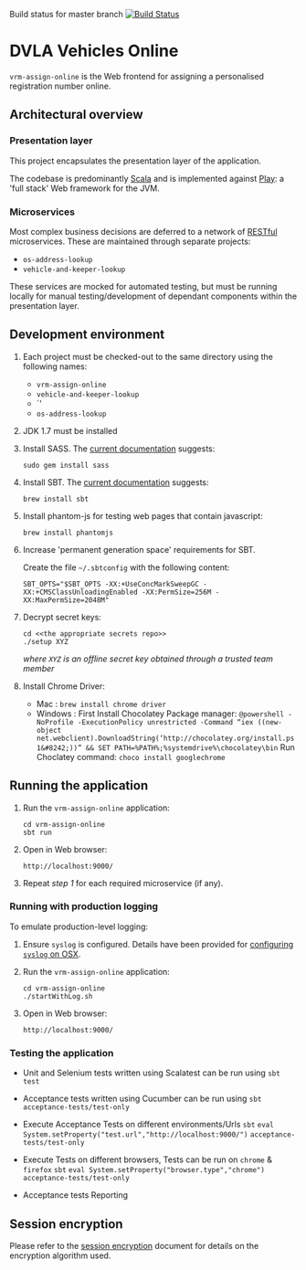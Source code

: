 Build status for master branch [![Build Status](https://travis-ci.org/dvla/vrm-assign-online.svg?branch=master)](https://travis-ci.org/dvla/vrm-assign-online)

DVLA Vehicles Online
====================

`vrm-assign-online` is the Web frontend for assigning a personalised registration number online.

Architectural overview
----------------------

### Presentation layer

This project encapsulates the presentation layer of the application.

The codebase is predominantly [Scala][scala] and is implemented against [Play][play-framework]: a 'full stack' Web
framework for the JVM.

### Microservices

Most complex business decisions are deferred to a network of [RESTful][rest] microservices. These are maintained through
separate projects:

-   `os-address-lookup`
-   `vehicle-and-keeper-lookup`

These services are mocked for automated testing, but must be running locally for manual testing/development of dependant
components within the presentation layer.

Development environment
-----------------------

1.  Each project must be checked-out to the same directory using the following names:

    -   `vrm-assign-online`
    -   `vehicle-and-keeper-lookup`
    -   `<the appropriate secrets repo>'
    -   `os-address-lookup`

2.  JDK 1.7 must be installed

3.  Install SASS. The [current documentation][install-sass] suggests:

        sudo gem install sass

4.  Install SBT.  The [current documentation][install-sbt] suggests:

        brew install sbt

5.  Install phantom-js for testing web pages that contain javascript:

        brew install phantomjs

6.  Increase 'permanent generation space' requirements for SBT.

    Create the file `~/.sbtconfig` with the following content:

        SBT_OPTS="$SBT_OPTS -XX:+UseConcMarkSweepGC -XX:+CMSClassUnloadingEnabled -XX:PermSize=256M -XX:MaxPermSize=2048M"

7.  Decrypt secret keys:

        cd <<the appropriate secrets repo>>
        ./setup XYZ

    *where `XYZ` is an offline secret key obtained through a trusted team member*

8.  Install Chrome Driver:
    - Mac : `brew install chrome driver`
    - Windows :
        First Install Chocolatey Package manager:
        `@powershell -NoProfile -ExecutionPolicy unrestricted -Command “iex ((new-object net.webclient).DownloadString(‘http://chocolatey.org/install.ps1&#8242;))” && SET PATH=%PATH%;%systemdrive%\chocolatey\bin`
        Run Choclatey command:
        `choco install googlechrome`

Running the application
-----------------------

1.  Run the `vrm-assign-online` application:

        cd vrm-assign-online
        sbt run

2.  Open in Web browser:

        http://localhost:9000/

3.  Repeat *step 1* for each required microservice (if any).

### Running with production logging

To emulate production-level logging:

1.  Ensure `syslog` is configured. Details have been provided for [configuring `syslog` on OSX][syslog-osx].

2.  Run the `vrm-assign-online` application:

        cd vrm-assign-online
        ./startWithLog.sh
        
3.  Open in Web browser:

        http://localhost:9000/


### Testing the application

- Unit and Selenium tests written using Scalatest can be run using `sbt test`

- Acceptance tests written using Cucumber can be run using `sbt acceptance-tests/test-only`

- Execute Acceptance Tests on different environments/Urls
  `sbt`
  `eval System.setProperty("test.url","http://localhost:9000/")`
  `acceptance-tests/test-only`

- Execute Tests on different browsers, Tests can be run on `chrome` & `firefox`
  `sbt`
  `eval System.setProperty("browser.type","chrome")`
  `acceptance-tests/test-only`

- Acceptance tests Reporting


Session encryption
------------------

Please refer to the [session encryption][session-encryption] document for details on the encryption algorithm used.

[install-sass]: http://sass-lang.com/install "Install SASS"
[install-sbt]: http://www.scala-sbt.org/release/docs/Getting-Started/Setup.html#installing-sbt "Install SBT"
[rest]: https://www.ics.uci.edu/~fielding/pubs/dissertation/rest_arch_style.htm "REST"
[play-framework]: http://www.playframework.com/ "Play Framework"
[scala]: http://www.scala-lang.org/ "Scala Language"
[syslog-osx]: syslog-osx.md "Configuring syslog on OSX"
[session-encryption]: encrypted-session-state.md "Session Encryption"
